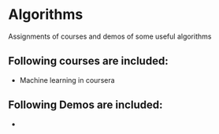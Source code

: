 # Algorithms
Assignments of courses and demos of some useful algorithms
## Following courses are included:
- Machine learning in coursera

## Following Demos are included:
- 
